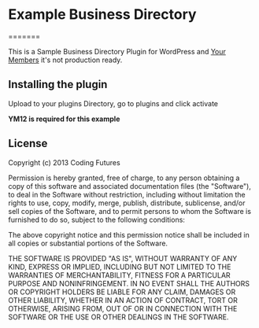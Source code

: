 # Example Business Directory
=======

This is a Sample Business Directory Plugin for WordPress and [Your Members](http://www.yourmembers.co.uk) it's not production ready.

## Installing the plugin
Upload to your plugins Directory, go to plugins and click activate

**YM12 is required for this example**

## License
Copyright (c) 2013 Coding Futures

Permission is hereby granted, free of charge, to any person obtaining a copy of this software and associated documentation files (the "Software"), to deal in the Software without restriction, including without limitation the rights to use, copy, modify, merge, publish, distribute, sublicense, and/or sell copies of the Software, and to permit persons to whom the Software is furnished to do so, subject to the following conditions:

The above copyright notice and this permission notice shall be included in all copies or substantial portions of the Software.

THE SOFTWARE IS PROVIDED "AS IS", WITHOUT WARRANTY OF ANY KIND, EXPRESS OR IMPLIED, INCLUDING BUT NOT LIMITED TO THE WARRANTIES OF MERCHANTABILITY, FITNESS FOR A PARTICULAR PURPOSE AND NONINFRINGEMENT. IN NO EVENT SHALL THE AUTHORS OR COPYRIGHT HOLDERS BE LIABLE FOR ANY CLAIM, DAMAGES OR OTHER LIABILITY, WHETHER IN AN ACTION OF CONTRACT, TORT OR OTHERWISE, ARISING FROM, OUT OF OR IN CONNECTION WITH THE SOFTWARE OR THE USE OR OTHER DEALINGS IN THE SOFTWARE.
